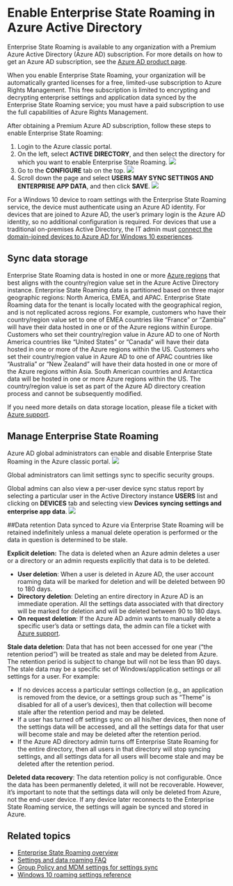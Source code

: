 <properties
    pageTitle="Enable Enterprise State Roaming in Azure Active Directory | Microsoft Azure"
    description="Frequently asked questions about Enterprise State Roaming settings in Windows devices. Enterprise State Roaming provides users with a unified experience across their Windows devices and reduces the time needed for configuring a new device."
    services="active-directory"
    keywords="enterprise state roaming, windows cloud, how to enable enterprise state roaming"
    documentationCenter=""
    authors="femila"
    manager="swadhwa"
    editor="curtand"/>

<tags
    ms.service="active-directory"  
    ms.workload="identity"
    ms.tgt_pltfrm="na"
    ms.devlang="na"
    ms.topic="article"
    ms.date="09/27/2016"
    ms.author="femila"/>



# <a name="enable-enterprise-state-roaming-in-azure-active-directory"></a>Enable Enterprise State Roaming in Azure Active Directory

Enterprise State Roaming is available to any organization with a Premium Azure Active Directory (Azure AD) subscription. For more details on how to get an Azure AD subscription, see the [Azure AD product page](https://azure.microsoft.com/services/active-directory).

When you enable Enterprise State Roaming, your organization will be automatically granted licenses for a free, limited-use subscription to Azure Rights Management. This free subscription is limited to encrypting and decrypting enterprise settings and application data synced by the Enterprise State Roaming service; you must have a paid subscription to use the full capabilities of Azure Rights Management.

After obtaining a Premium Azure AD subscription, follow these steps to enable Enterprise State Roaming:

1. Login to the Azure classic portal.
2. On the left, select **ACTIVE DIRECTORY**, and then select the directory for which you want to enable Enterprise State Roaming.
![](./media/active-directory-enterprise-state-roaming/active-directory-enterprise-state-roaming.png)
3. Go to the **CONFIGURE** tab on the top.
![](./media/active-directory-enterprise-state-roaming/active-directory-enterprise-state-roaming-configure.png)
4.  Scroll down the page and select **USERS MAY SYNC SETTINGS AND ENTERPRISE APP DATA**, and then click **SAVE**.
![](./media/active-directory-enterprise-state-roaming/active-directory-enterprise-state-roaming-select-all-sync-settings.png)

For a Windows 10 device to roam settings with the Enterprise State Roaming service, the device must authenticate using an Azure AD identity. For devices that are joined to Azure AD, the user’s primary login is the Azure AD identity, so no additional configuration is required. For devices that use a traditional on-premises Active Directory, the IT admin must [connect the domain-joined devices to Azure AD for Windows 10 experiences](active-directory-azureadjoin-devices-group-policy.md).

## <a name="sync-data-storage"></a>Sync data storage
Enterprise State Roaming data is hosted in one or more [Azure regions](https://azure.microsoft.com/regions/ ) that best aligns with the country/region value set in the Azure Active Directory instance. Enterprise State Roaming data is partitioned based on three major geographic regions: North America, EMEA, and APAC. Enterprise State Roaming data for the tenant is locally located with the geographical region, and is not replicated across regions.  For example, customers who have their country/region value set to one of EMEA countries like “France” or “Zambia” will have their data hosted in one or of the Azure regions within Europe.  Customers who set their country/region value in Azure AD to one of North America countries like “United States” or “Canada” will have their data hosted in one or more of the Azure regions within the US.  Customers who set their country/region value in Azure AD to one of APAC countries like “Australia” or “New Zealand” will have their data hosted in one or more of the Azure regions within Asia.  South American countries and Antarctica data will be hosted in one or more Azure regions within the US.  The country/region value is set as part of the Azure AD directory creation process and cannot be subsequently modified. 

If you need more details on data storage location, please file a ticket with [Azure support](https://azure.microsoft.com/support/options/).

## <a name="manage-enterprise-state-roaming"></a>Manage Enterprise State Roaming
Azure AD global administrators can enable and disable Enterprise State Roaming in the Azure classic portal.
![](./media/active-directory-enterprise-state-roaming/active-directory-enterprise-state-roaming-manage.png)

Global administrators can limit settings sync to specific security groups.

Global admins can also view a per-user device sync status report by selecting a particular user in the Active Directory instance **USERS** list and clicking on **DEVICES** tab and selecting view **Devices syncing settings and enterprise app data**.
![](./media/active-directory-enterprise-state-roaming/active-directory-enterprise-state-roaming-device-sync-settings.png)

##<a name="data-retention"></a>Data retention
Data synced to Azure via Enterprise State Roaming will be retained indefinitely unless a manual delete operation is performed or the data in question is determined to be stale. 

**Explicit deletion:** The data is deleted when an Azure admin deletes a user or a directory or an admin requests explicitly that data is to be deleted.

- **User deletion**: When a user is deleted in Azure AD, the user account roaming data will be marked for deletion and will be deleted between 90 to 180 days. 
- **Directory deletion**: Deleting an entire directory in Azure AD is an immediate operation. All the settings data associated with that directory will be marked for deletion and will be deleted between 90 to 180 days. 
- **On request deletion**: If the Azure AD admin wants to manually delete a specific user’s data or settings data, the admin can file a ticket with [Azure support](https://azure.microsoft.com/support/). 

**Stale data deletion**: Data that has not been accessed for one year (“the retention period”) will be treated as stale and may be deleted from Azure. The retention period is subject to change but will not be less than 90 days. The stale data may be a specific set of Windows/application settings or all settings for a user. For example:
 
- If no devices access a particular settings collection (e.g., an application is removed from the device, or a settings group such as “Theme” is disabled for all of a user’s devices), then that collection will become stale after the retention period and may be deleted. 
- If a user has turned off settings sync on all his/her devices, then none of the settings data will be accessed, and all the settings data for that user will become stale and may be deleted after the retention period. 
- If the Azure AD directory admin turns off Enterprise State Roaming for the entire directory, then all users in that directory will stop syncing settings, and all settings data for all users will become stale and may be deleted after the retention period. 

**Deleted data recovery**: The data retention policy is not configurable. Once the data has been permanently deleted, it will not be recoverable. However, it’s important to note that the settings data will only be deleted from Azure, not the end-user device. If any device later reconnects to the Enterprise State Roaming service, the settings will again be synced and stored in Azure.


## <a name="related-topics"></a>Related topics
- [Enterprise State Roaming overview](active-directory-windows-enterprise-state-roaming-overview.md)
- [Settings and data roaming FAQ](active-directory-windows-enterprise-state-roaming-faqs.md)
- [Group Policy and MDM settings for settings sync](active-directory-windows-enterprise-state-roaming-group-policy-settings.md)
- [Windows 10 roaming settings reference](active-directory-windows-enterprise-state-roaming-windows-settings-reference.md)
